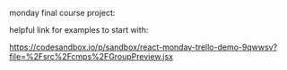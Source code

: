 monday final course project:

helpful link for examples to start with:

https://codesandbox.io/p/sandbox/react-monday-trello-demo-9qwwsv?file=%2Fsrc%2Fcmps%2FGroupPreview.jsx